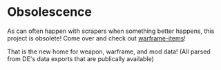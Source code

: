 # Obsolescence

As can often happen with scrapers when something better happens, this project is obsolete! Come over and check out [warframe-items](WFCD/wawrframe-items)!

That is the new home for weapon, warframe, and mod data! (All parsed from DE's data exports that are publically available)
